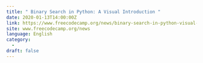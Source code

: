 ```yaml
---
title: " Binary Search in Python: A Visual Introduction "
date: 2020-01-13T14:00:00Z
link: https://www.freecodecamp.org/news/binary-search-in-python-visual-introduction/?utm_medium=RSS&utm_source=news.12bit.vn
site: www.freecodecamp.org/news
language: English
category:
  -   
draft: false
---
```

